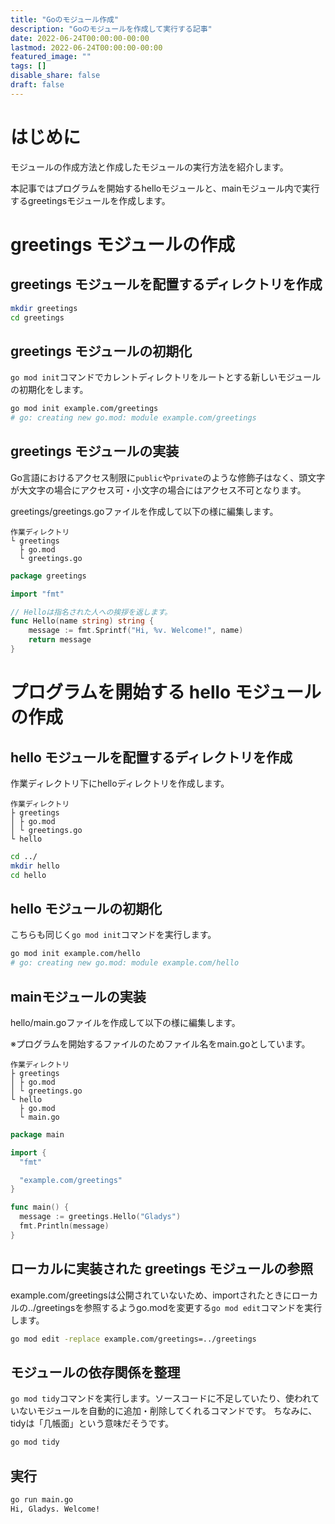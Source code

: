 ```yaml
---
title: "Goのモジュール作成"
description: "Goのモジュールを作成して実行する記事"
date: 2022-06-24T00:00:00-00:00
lastmod: 2022-06-24T00:00:00-00:00
featured_image: ""
tags: []
disable_share: false
draft: false
---
```


# はじめに

モジュールの作成方法と作成したモジュールの実行方法を紹介します。

本記事ではプログラムを開始するhelloモジュールと、mainモジュール内で実行するgreetingsモジュールを作成します。

# greetings モジュールの作成

## greetings モジュールを配置するディレクトリを作成

```bash
mkdir greetings
cd greetings
```

## greetings モジュールの初期化

`go mod init`コマンドでカレントディレクトリをルートとする新しいモジュールの初期化をします。

```bash
go mod init example.com/greetings
# go: creating new go.mod: module example.com/greetings
```

## greetings モジュールの実装

Go言語におけるアクセス制限に`public`や`private`のような修飾子はなく、頭文字が大文字の場合にアクセス可・小文字の場合にはアクセス不可となります。

greetings/greetings.goファイルを作成して以下の様に編集します。

```
作業ディレクトリ
└ greetings
  ├ go.mod
  └ greetings.go
```

```go
package greetings

import "fmt"

// Helloは指名された人への挨拶を返します。
func Hello(name string) string {
    message := fmt.Sprintf("Hi, %v. Welcome!", name)
    return message
}
```

# プログラムを開始する hello モジュールの作成

## hello モジュールを配置するディレクトリを作成

作業ディレクトリ下にhelloディレクトリを作成します。

```
作業ディレクトリ
├ greetings
│ ├ go.mod
│ └ greetings.go
└ hello
```

```bash
cd ../
mkdir hello
cd hello
```

## hello モジュールの初期化

こちらも同じく`go mod init`コマンドを実行します。

```bash
go mod init example.com/hello
# go: creating new go.mod: module example.com/hello
```

## mainモジュールの実装

hello/main.goファイルを作成して以下の様に編集します。

※プログラムを開始するファイルのためファイル名をmain.goとしています。

```
作業ディレクトリ
├ greetings
│ ├ go.mod
│ └ greetings.go
└ hello
  ├ go.mod
  └ main.go
```

```go
package main

import {
  "fmt"

  "example.com/greetings"
}

func main() {
  message := greetings.Hello("Gladys")
  fmt.Println(message)
}
```

## ローカルに実装された greetings モジュールの参照

example.com/greetingsは公開されていないため、importされたときにローカルの../greetingsを参照するようgo.modを変更する`go mod edit`コマンドを実行します。

```bash
go mod edit -replace example.com/greetings=../greetings
```

## モジュールの依存関係を整理

`go mod tidy`コマンドを実行します。ソースコードに不足していたり、使われていないモジュールを自動的に追加・削除してくれるコマンドです。
ちなみに、tidyは「几帳面」という意味だそうです。

```bash
go mod tidy
```

## 実行

```bash
go run main.go
Hi, Gladys. Welcome!
```